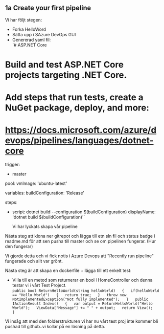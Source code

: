 ## 1a Create your first pipeline

Vi har följt stegen:  
- Forka HelloWord  
- Sätta upp i SAzure DevOps GUI  
- Genererad yaml fil:  
`# ASP.NET Core
# Build and test ASP.NET Core projects targeting .NET Core.
# Add steps that run tests, create a NuGet package, deploy, and more:
# https://docs.microsoft.com/azure/devops/pipelines/languages/dotnet-core

trigger:
- master

pool:
  vmImage: 'ubuntu-latest'

variables:
  buildConfiguration: 'Release'

steps:
- script: dotnet build --configuration $(buildConfiguration)
  displayName: 'dotnet build $(buildConfiguration)'`
  
  Vi har lyckats skapa vår pipeline
  


Nästa steg att klona ner gitrepot och lägga till etn sln fil och status badge i readme.md för att sen pusha till master och se om pipelinen fungerar. (Hur den fungerar)

Vi gjorde detta och vi fick notis i Azure Devops att "Recently run pipeline" fungerade och allt var grönt.



Nästa steg är att skapa en dockerfile + lägga till ett enkelt test:  
- Vi la till en metod som returnerar en bool i HomeController och denna testar vi i vårt Test Project.  
`public bool ReturnHelloWorld(string helloWorld)  
        {  
            if(helloWorld == "Hello World")  
            {  
                return true;  
            }  
            throw new NotImplementedException("Not fully implemented");  
        }  
        public IActionResult Index()  
        {  
            var output = ReturnHelloWorld("Hello World");  
            ViewData["Message"] += " " + output;  
            return View();  
        }`  


Vi insåg att med den folderstrukturen vi har nu vårt test proj inte kommer bli pushad till github..vi kollar på en lösning på detta.
